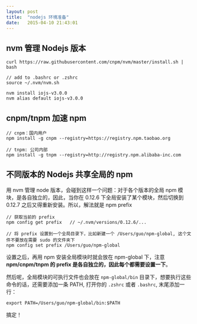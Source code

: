 ```yaml
---
layout: post
title:  "nodejs 环境准备"
date:   2015-04-10 21:43:01
---
```


## nvm 管理 Nodejs 版本

```
curl https://raw.githubusercontent.com/cnpm/nvm/master/install.sh | bash

// add to .bashrc or .zshrc
source ~/.nvm/nvm.sh

nvm install iojs-v3.0.0
nvm alias default iojs-v3.0.0
```

## cnpm/tnpm 加速 npm

```
// cnpm：国内用户
npm install -g cnpm --registry=https://registry.npm.taobao.org

// tnpm: 公司内部
npm install -g tnpm --registry=http://registry.npm.alibaba-inc.com
```

## 不同版本的 Nodejs 共享全局的 npm

用 nvm 管理 node 版本，会碰到这样一个问题：对于各个版本的全局 npm 模块，是各自独立的，因此，当你在 0.12.6 下全局安装了某个模块，然后切换到 0.12.7 之后又得重新安装。所以，解法就是 npm prefix

```
// 获取当前的 prefix
npm config get prefix   // ~/.nvm/versions/0.12.6/...

// 将 prefix 设置到一个全局目录下，比如新建一个 /Users/guo/npm-global, 这个文件不要放在需要 sudo 的文件夹下
npm config set prefix /Users/guo/npm-global
```

设置之后，再用 npm 安装全局模块时就会放在 npm-global 下，注意 **npm/cnpm/tnpm 的 prefix 是各自独立的，因此每个都需要设置一下**。

然后呢，全局模块的可执行文件也会放在 `npm-global/bin` 目录下，想要执行这些命令的话，还需要添加一条 PATH, 打开你的 `.zshrc` 或者 `.bashrc`, 末尾添加一行：

```
export PATH=/Users/guo/npm-global/bin:$PATH
```

搞定！


